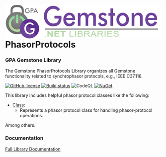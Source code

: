 <img align="right" src="img/gemstone-wide-600.png" alt="gemstone logo">

# PhasorProtocols
### GPA Gemstone Library

The Gemstone PhasorProtocols Library organizes all Gemstone functionality related to synchrophasor protocols, e.g., IEEE C37.118.

[![GitHub license](https://img.shields.io/github/license/gemstone/phasor-protocols?color=4CC61E)](https://github.com/gemstone/phasor-protocols/blob/master/LICENSE)
[![Build status](https://ci.appveyor.com/api/projects/status/u6qs98vlw8abidrv?svg=true)](https://ci.appveyor.com/project/ritchiecarroll/phasor-protocols)
![CodeQL](https://github.com/gemstone/phasor-protocols/workflows/CodeQL/badge.svg)
[![NuGet](https://buildstats.info/nuget/Gemstone.PhasorProtocols)](https://www.nuget.org/packages/Gemstone.PhasorProtocols#readme-body-tab)

This library includes helpful phasor protocol classes like the following:

* [Class](https://gemstone.github.io/phasor-protocols/help/html/T_gemstone_phasor-protocols_Class.htm):
  * Represents a phasor protocol class for handling phasor-protocol operations.

Among others.

### Documentation
[Full Library Documentation](https://gemstone.github.io/phasor-protocols/help)
